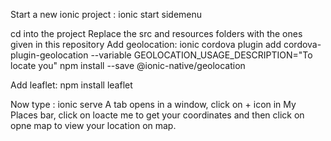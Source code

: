Start a new ionic project :
ionic start <project name> sidemenu
  

cd into the project
Replace the src and resources folders with the ones given in this repository
Add geolocation:
ionic cordova plugin add cordova-plugin-geolocation --variable GEOLOCATION_USAGE_DESCRIPTION="To locate you"
npm install --save @ionic-native/geolocation


Add leaflet:
npm install leaflet

Now type :
ionic serve
A tab opens in a window, click on + icon in My Places bar, click on loacte me to get your coordinates and then click on opne map
to view your location on map.
